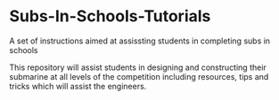 # Subs-In-Schools-Tutorials
A set of instructions aimed at assissting students in completing subs in schools

This repository will assist students in designing and constructing their submarine at all levels of the competition including resources, tips and tricks which will assist the engineers.
